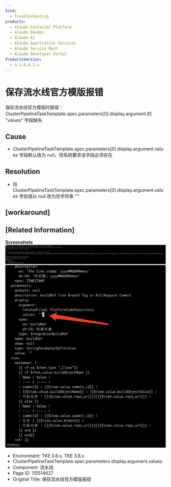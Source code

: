 ```yaml
---
kind:
  - Troubleshooting
products:
  - Alauda Container Platform
  - Alauda DevOps
  - Alauda AI
  - Alauda Application Services
  - Alauda Service Mesh
  - Alauda Developer Portal
ProductsVersion:
  - 4.1.0,4.2.x
---
```

<!-- A type of document that involves encountering a fault, diagnosing it, performing root cause analysis, and providing solutions. -->

# 保存流水线官方模版报错

保存流水线官方模版时报错：ClusterPipelineTaskTemplate.spec.parameters[0].display.argument 的 "values" 字段缺失

## Cause
- ClusterPipelineTaskTemplate.spec.parameters[0].display.argument.values 字段默认值为 null，但系统要求该字段必须存在

## Resolution
- 将 ClusterPipelineTaskTemplate.spec.parameters[0].display.argument.values 字段值从 null 改为空字符串 ""

## [workaround]

## [Related Information]
**Screenshots**
![](assets/bao-cun-liu-shui-xian-guan-fang-mo-ban-bao-cuo/image2022-5-13_10-24-2.png)
![](assets/bao-cun-liu-shui-xian-guan-fang-mo-ban-bao-cuo/image2022-5-13_10-29-11.png)
- Environment: TKE 3.6.x, TKE 3.8.x
- ClusterPipelineTaskTemplate.spec.parameters.display.argument.values
- Component: 流水线
- Page ID: 115514627
- Original Title: 保存流水线官方模版报错
